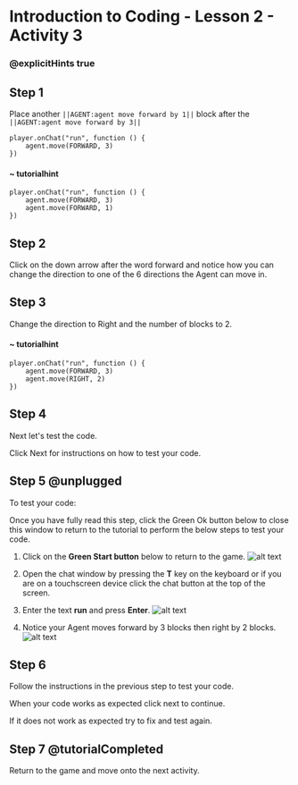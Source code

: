 # Introduction to Coding - Lesson 2 - Activity 3

### @explicitHints true

## Step 1 
Place another ``||AGENT:agent move forward by 1||``  block after the ``||AGENT:agent move forward by 3||`` 

```template
player.onChat("run", function () {
	agent.move(FORWARD, 3)
})
```
#### ~ tutorialhint
```blocks
player.onChat("run", function () {
    agent.move(FORWARD, 3)
	agent.move(FORWARD, 1)
})
```

## Step 2
Click on the down arrow after the word forward and notice how you can change the direction to one of the 6 directions the Agent can move in.

## Step 3
Change the direction to Right and the number of blocks to 2.
#### ~ tutorialhint
```blocks
player.onChat("run", function () {
    agent.move(FORWARD, 3)
	agent.move(RIGHT, 2)
})
```

## Step 4
Next let's test the code.

Click Next for instructions on how to test your code.

## Step 5 @unplugged
To test your code:

Once you have fully read this step, click the Green Ok button below to close this window to return to the tutorial to perform the below steps to test your code.

1. Click on the **Green Start button** below to return to the game.
![alt text](https://introductionv3.codingcredentials.com/Lesson3/3.1.1/images/4.jpg?raw=true "Start")


2. Open the chat window by pressing the **T** key on the keyboard or if you are on a touchscreen device click the chat button at the top of the screen.


3. Enter the text **run** and press **Enter**.
![alt text](https://introductionv3.codingcredentials.com/Lesson3/3.2.3/images/1.jpg?raw=true "Run")


4. Notice your Agent moves forward by 3 blocks then right by 2 blocks.
![alt text](https://introductionv3.codingcredentials.com/Lesson3/3.2.3/images/2.jpg?raw=true "Run")

## Step 6
Follow the instructions in the previous step to test your code.

When your code works as expected click next to continue.

If it does not work as expected try to fix and test again.

## Step 7 @tutorialCompleted
Return to the game and move onto the next activity.